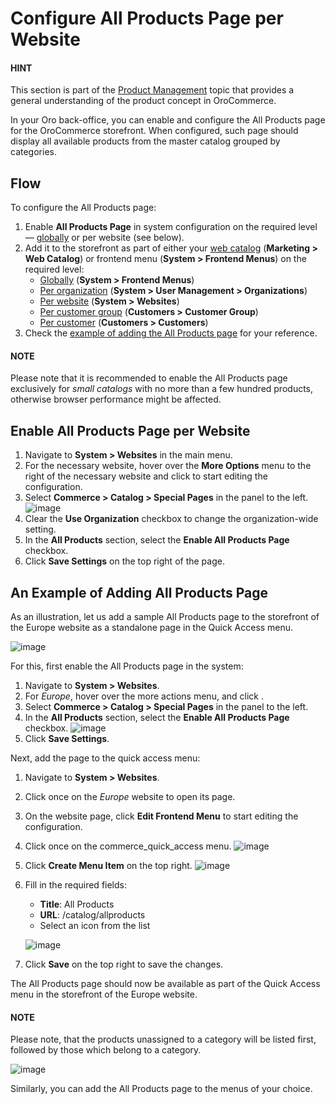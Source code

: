 <a id="sys-conf-commerce-catalog-special-pages-website"></a>

# Configure All Products Page per Website

#### HINT
This section is part of the [Product Management](../../../../../../concept-guides/product-management/index.md#concept-guides-product-management) topic that provides a general understanding of the product concept in OroCommerce.

In your Oro back-office, you can enable and configure the All Products page for the OroCommerce storefront. When configured, such page should display all available products from the master catalog grouped by categories.

## Flow

To configure the All Products page:

1. Enable **All Products Page** in system configuration on the required level — [globally](../../../../configuration/commerce/catalog/global-all-products.md#sys-conf-commerce-catalog-special-pages-global) or per website (see below).
2. Add it to the storefront as part of either your [web catalog](../../../../../marketing/web-catalogs/edit-content-tree/content-variants.md#user-guide-marketing-web-catalog) (**Marketing > Web Catalog**) or frontend menu (**System > Frontend Menus**) on the required level:
   * [Globally](../../../../frontend-menus/global-all-products-menus.md#sys-conf-frontend-menus-all-products-global) (**System > Frontend Menus**)
   * [Per organization](../../../../user-management/organizations/organization-all-products-menus.md#sys-users-organization-menus-all-products-organization) (**System > User Management > Organizations**)
   * [Per website](../../../website-all-products-menu.md#sys-users-organization-menus-all-products-website) (**System > Websites**)
   * [Per customer group](../../../../../customers/customer-groups/customer-group-all-products-menus.md#user-guide-customers-customer-groups-all-products) (**Customers > Customer Group**)
   * [Per customer](../../../../../customers/customers/customer-all-products-menus.md#user-guide-customers-customers-all-products) (**Customers > Customers**)
3. Check the [example of adding the All Products page](#user-guide-all-products-sample) for your reference.

#### NOTE
Please note that it is recommended to enable the All Products page exclusively for *small catalogs* with no more than a few hundred products, otherwise browser performance might be affected.

## Enable All Products Page per Website

1. Navigate to **System > Websites** in the main menu.
2. For the necessary website, hover over the <i class="fa fa-ellipsis-h fa-lg" aria-hidden="true"></i> **More Options** menu to the right of the necessary website and click <i class="fas fa-cog" aria-hidden="true"></i> to start editing the configuration.
3. Select **Commerce > Catalog > Special Pages** in the panel to the left.
   ![image](user/img/system/websites/web_configuration/AllProductsWebsite.png)
4. Clear the **Use Organization** checkbox to change the organization-wide setting.
5. In the **All Products** section, select the **Enable All Products Page** checkbox.
6. Click **Save Settings** on the top right of the page.

<a id="user-guide-all-products-sample"></a>

## An Example of Adding All Products Page

As an illustration, let us add a sample All Products page to the storefront of the Europe website as a standalone page in the Quick Access menu.

![image](user/img/products/all_products_page/SampleAllProducts1.png)

For this, first enable the All Products page in the system:

1. Navigate to **System > Websites**.
2. For *Europe*, hover over the <i class="fa fa-ellipsis-h fa-lg" aria-hidden="true"></i> more actions menu, and click <i class="fas fa-cog" aria-hidden="true"></i>.
3. Select **Commerce > Catalog > Special Pages** in the panel to the left.
4. In the **All Products** section, select the **Enable All Products Page** checkbox.
   ![image](user/img/products/all_products_page/SampleAllProducts3.png)
5. Click **Save Settings**.

Next, add the page to the quick access menu:

1. Navigate to **System > Websites**.
2. Click once on the *Europe* website to open its page.
3. On the website page, click <i class="fas fa-cog" aria-hidden="true"></i> **Edit Frontend Menu** to start editing the configuration.
4. Click once on the commerce_quick_access menu.
   ![image](user/img/products/all_products_page/SampleAllProducts5.png)
5. Click **Create Menu Item** on the top right.
   ![image](user/img/products/all_products_page/SampleAllProducts6.png)
6. Fill in the required fields:
   * **Title**: All Products
   * **URL**: /catalog/allproducts
   * Select an icon from the list

   ![image](user/img/products/all_products_page/SampleAllProducts8.png)
7. Click **Save** on the top right to save the changes.

The All Products page should now be available as part of the Quick Access menu in the storefront of the Europe website.

#### NOTE
Please note, that the products unassigned to a category will be listed first, followed by those which belong to a category.

![image](user/img/products/all_products_page/SampleAllProducts7.png)

Similarly, you can add the All Products page to the menus of your choice.

<!-- fa-bars = fa-navicon -->
<!-- Ic Tiles is used as Set As Default in saved views, and as tiles in display layout options -->
<!-- IcPencil refers to Rename in Commerce and Inline Editing in CRM -->
<!-- Check mark in the square. -->
<!-- SortDesc is also used as drop-down arrow -->
